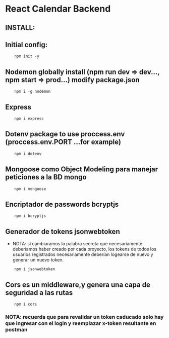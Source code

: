 # React Calendar Backend 

## INSTALL:

## Initial config:
```
    npm init -y
```
## Nodemon globally install (npm run dev => dev..., npm start => prod...) modify package.json 
```
    npm i -g nodemon
```
## **Express**
```
    npm i express
```
## **Dotenv** package to use proccess.env (proccess.env.PORT ...for example)
```
    npm i dotenv
```
## **Mongoose** como Object Modeling para manejar peticiones a la BD mongo
```
    npm i mongoose
```
## Encriptador de passwords **bcryptjs**
```
    npm i bcryptjs
```
## Generador de tokens **jsonwebtoken**
-   NOTA: si cambiaramos la palabra secreta que necesariamente deberíamos 
haber creado por cada proyecto, los tokens de todos los usuarios registrados 
necesariamente deberían logearse de nuevo y generar un nuevo token.
```
    npm i jsonwebtoken
```
## **Cors** es un middleware,y genera una capa de seguridad a las rutas
```
    npm i cors
```


### NOTA: recuerda que para revalidar un token caducado solo hay que ingresar con el login y reemplazar x-token resultante en postman
